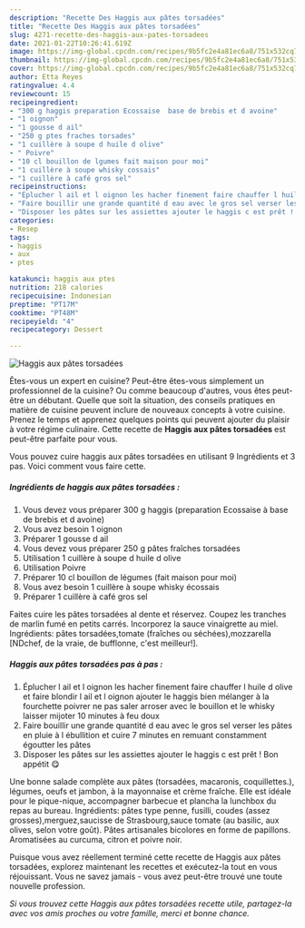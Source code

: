 ```yaml
---
description: "Recette Des Haggis aux pâtes torsadées"
title: "Recette Des Haggis aux pâtes torsadées"
slug: 4271-recette-des-haggis-aux-pates-torsadees
date: 2021-01-22T10:26:41.619Z
image: https://img-global.cpcdn.com/recipes/9b5fc2e4a81ec6a8/751x532cq70/haggis-aux-pates-torsadees-photo-principale-de-la-recette.jpg
thumbnail: https://img-global.cpcdn.com/recipes/9b5fc2e4a81ec6a8/751x532cq70/haggis-aux-pates-torsadees-photo-principale-de-la-recette.jpg
cover: https://img-global.cpcdn.com/recipes/9b5fc2e4a81ec6a8/751x532cq70/haggis-aux-pates-torsadees-photo-principale-de-la-recette.jpg
author: Etta Reyes
ratingvalue: 4.4
reviewcount: 15
recipeingredient:
- "300 g haggis preparation Ecossaise  base de brebis et d avoine"
- "1 oignon"
- "1 gousse d ail"
- "250 g ptes fraches torsades"
- "1 cuillère à soupe d huile d olive"
- " Poivre"
- "10 cl bouillon de lgumes fait maison pour moi"
- "1 cuillère à soupe whisky cossais"
- "1 cuillère à café gros sel"
recipeinstructions:
- "Éplucher l ail et l oignon les hacher finement faire chauffer l huile d olive et faire blondir l ail et l oignon ajouter le haggis bien mélanger à la fourchette poivrer ne pas saler arroser avec le bouillon et le whisky laisser mijoter 10 minutes à feu doux"
- "Faire bouillir une grande quantité d eau avec le gros sel verser les pâtes en pluie à l ébullition et cuire 7 minutes en remuant constamment égoutter les pâtes"
- "Disposer les pâtes sur les assiettes ajouter le haggis c est prêt ! Bon appétit 😋"
categories:
- Resep
tags:
- haggis
- aux
- ptes

katakunci: haggis aux ptes 
nutrition: 218 calories
recipecuisine: Indonesian
preptime: "PT17M"
cooktime: "PT48M"
recipeyield: "4"
recipecategory: Dessert

---
```



![Haggis aux pâtes torsadées](https://img-global.cpcdn.com/recipes/9b5fc2e4a81ec6a8/751x532cq70/haggis-aux-pates-torsadees-photo-principale-de-la-recette.jpg)

Êtes-vous un expert en cuisine? Peut-être êtes-vous simplement un professionnel de la cuisine? Ou comme beaucoup d'autres, vous êtes peut-être un débutant. Quelle que soit la situation, des conseils pratiques en matière de cuisine peuvent inclure de nouveaux concepts à votre cuisine. Prenez le temps et apprenez quelques points qui peuvent ajouter du plaisir à votre régime culinaire. Cette recette de <strong> Haggis aux pâtes torsadées </strong> est peut-être parfaite pour vous.

<!--inarticleads1-->

Vous pouvez cuire haggis aux pâtes torsadées en utilisant 9 Ingrédients et 3 pas. Voici comment vous faire cette.

##### Ingrédients de haggis aux pâtes torsadées :

1. Vous devez vous préparer 300 g haggis (preparation Ecossaise à base de brebis et d avoine)
1. Vous avez besoin 1 oignon
1. Préparer 1 gousse d ail
1. Vous devez vous préparer 250 g pâtes fraîches torsadées
1. Utilisation 1 cuillère à soupe d huile d olive
1. Utilisation  Poivre
1. Préparer 10 cl bouillon de légumes (fait maison pour moi)
1. Vous avez besoin 1 cuillère à soupe whisky écossais
1. Préparer 1 cuillère à café gros sel


Faites cuire les pâtes torsadées al dente et réservez. Coupez les tranches de marlin fumé en petits carrés. Incorporez la sauce vinaigrette au miel. Ingrédients: pâtes torsadées,tomate (fraîches ou séchées),mozzarella [NDchef, de la vraie, de bufflonne, c&#39;est meilleur!]. 

<!--inarticleads2-->

##### Haggis aux pâtes torsadées pas à pas :

1. Éplucher l ail et l oignon les hacher finement faire chauffer l huile d olive et faire blondir l ail et l oignon ajouter le haggis bien mélanger à la fourchette poivrer ne pas saler arroser avec le bouillon et le whisky laisser mijoter 10 minutes à feu doux
1. Faire bouillir une grande quantité d eau avec le gros sel verser les pâtes en pluie à l ébullition et cuire 7 minutes en remuant constamment égoutter les pâtes
1. Disposer les pâtes sur les assiettes ajouter le haggis c est prêt ! Bon appétit 😋


Une bonne salade complète aux pâtes (torsadées, macaronis, coquillettes.), légumes, oeufs et jambon, à la mayonnaise et crème fraîche. Elle est idéale pour le pique-nique, accompagner barbecue et plancha la lunchbox du repas au bureau. Ingrédients: pâtes type penne, fusilli, coudes (assez grosses),merguez,saucisse de Strasbourg,sauce tomate (au basilic, aux olives, selon votre goût). Pâtes artisanales bicolores en forme de papillons. Aromatisées au curcuma, citron et poivre noir. 

<!--inarticleads1-->

<p>
Puisque vous avez réellement terminé cette recette de Haggis aux pâtes torsadées, explorez maintenant les recettes et exécutez-la tout en vous réjouissant. Vous ne savez jamais - vous avez peut-être trouvé une toute nouvelle profession.
</p>

<p>
<i>Si vous trouvez cette Haggis aux pâtes torsadées recette utile, partagez-la avec vos amis proches ou votre famille, merci et bonne chance.</i>
</p>
